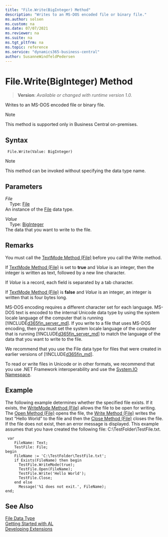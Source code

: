 ```yaml
---
title: "File.Write(BigInteger) Method"
description: "Writes to an MS-DOS encoded file or binary file."
ms.author: solsen
ms.custom: na
ms.date: 07/07/2021
ms.reviewer: na
ms.suite: na
ms.tgt_pltfrm: na
ms.topic: reference
ms.service: "dynamics365-business-central"
author: SusanneWindfeldPedersen
---
```

[//]: # (START>DO_NOT_EDIT)
[//]: # (IMPORTANT:Do not edit any of the content between here and the END>DO_NOT_EDIT.)
[//]: # (Any modifications should be made in the .xml files in the ModernDev repo.)
# File.Write(BigInteger) Method
> **Version**: _Available or changed with runtime version 1.0._

Writes to an MS-DOS encoded file or binary file.

> [!NOTE]
> This method is supported only in Business Central on-premises.

## Syntax
```AL
 File.Write(Value: BigInteger)
```
> [!NOTE]
> This method can be invoked without specifying the data type name.
## Parameters
*File*  
&emsp;Type: [File](file-data-type.md)  
An instance of the [File](file-data-type.md) data type.  

*Value*  
&emsp;Type: [BigInteger](../biginteger/biginteger-data-type.md)  
The data that you want to write to the file.  



[//]: # (IMPORTANT: END>DO_NOT_EDIT)

## Remarks

You must call the [TextMode Method \(File\)](../../methods-auto/file/file-textmode-method.md) before you call the Write method.  
  
If [TextMode Method \(File\)](../../methods-auto/file/file-textmode-method.md) is set to **true** and *Value* is an integer, then the integer is written as text, followed by a new line character.  
  
If *Value* is a record, each field is separated by a tab character.  
  
If [TextMode Method \(File\)](../../methods-auto/file/file-textmode-method.md) is **false** and *Value* is an integer, an integer is written that is four bytes long.  
  
MS-DOS encoding requires a different character set for each language. MS-DOS text is encoded to the internal Unicode data type by using the system locale language of the computer that is running [!INCLUDE[d365fin_server_md](../../includes/d365fin_server_md.md)]. If you write to a file that uses MS-DOS encoding, then you must set the system locale language of the computer that is running [!INCLUDE[d365fin_server_md](../../includes/d365fin_server_md.md)] to match the language of the data that you want to write to the file.  
  
We recommend that you use the File data type for files that were created in earlier versions of [!INCLUDE[d365fin_md](../../includes/d365fin_md.md)].  
  
To read or write files in Unicode or in other formats, we recommend that you use .NET Framework interoperability and use the [System.IO Namespace](/dotnet/api/system.io).  
  
## Example  

The following example determines whether the specified file exists. If it exists, the [WriteMode Method \(File\)](file-writemode-method.md) allows the file to be open for writing. The [Open Method \(File\)](file-open-method.md) opens the file, the [Write Method \(File\)](file-writemode-method.md) writes the text “Hello World” to the file and then the [Close Method \(File\)](file-close-method.md) closes the file. If the file does not exist, then an error message is displayed. This example assumes that you have created the following file: C:\\TestFolder\\TestFile.txt. 

```al
 var
    FileName: Text;
    TestFile: File;
begin
    FileName := 'C:\TestFolder\TestFile.txt';  
    if Exists(FileName) then begin  
      TestFile.WriteMode(true);  
      TestFile.Open(FileName);  
      TestFile.Write('Hello World');  
      TestFile.Close;  
    end else 
      Message('%1 does not exit.', FileName);  
end;
```  
  
## See Also
[File Data Type](file-data-type.md)  
[Getting Started with AL](../../devenv-get-started.md)  
[Developing Extensions](../../devenv-dev-overview.md)
